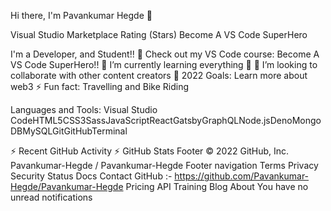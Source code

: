 
Hi there, I'm Pavankumar Hegde 👋

Visual Studio Marketplace Rating (Stars) Become A VS Code SuperHero

I'm a Developer, and Student!!
🔭 Check out my VS Code course: Become A VS Code SuperHero!!
🌱 I’m currently learning everything 🤣
👯 I’m looking to collaborate with other content creators
🥅 2022 Goals: Learn more about web3
⚡ Fun fact: Travelling and Bike Riding

Languages and Tools:
Visual Studio CodeHTML5CSS3SassJavaScriptReactGatsbyGraphQLNode.jsDenoMongoDBMySQLGitGitHubTerminal

⚡ Recent GitHub Activity
⚡ GitHub Stats
Footer
© 2022 GitHub, Inc. Pavankumar-Hegde
/
Pavankumar-Hegde
Footer navigation
Terms
Privacy
Security
Status
Docs
Contact GitHub :- https://github.com/Pavankumar-Hegde/Pavankumar-Hegde
Pricing
API
Training
Blog
About
You have no unread notifications
